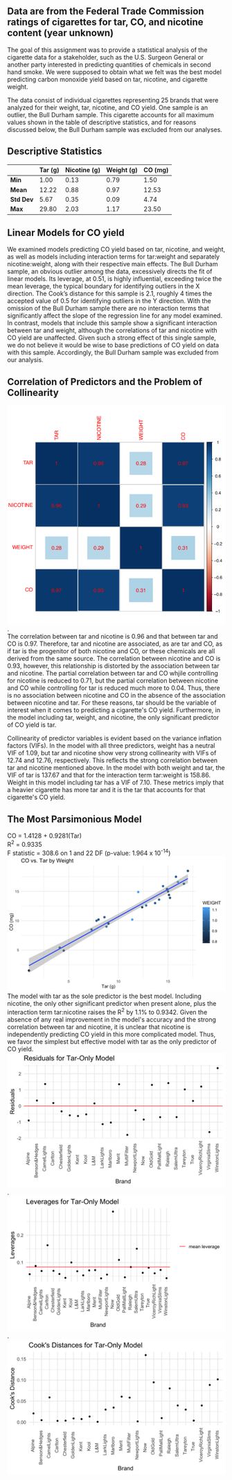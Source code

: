<!-- This is the README for the STAT288 cigarette project repository -->

## Data are from the Federal Trade Commission ratings of cigarettes for tar, CO, and nicotine content (year unknown)

The goal of this assignment was to provide a statistical analysis of the cigarette data for a stakeholder, such as the U.S. Surgeon General or another party interested in predicting quantities of chemicals in second hand smoke.  We were supposed to obtain what we felt was the best model predicting carbon monoxide yield based on tar, nicotine, and cigarette weight.

The data consist of individual cigarettes representing 25 brands that were analyzed for their weight, tar, nicotine, and CO yield.  One sample is an outlier, the Bull Durham sample.  This cigarette  accounts for all maximum values shown in the table of descriptive statistics, and for reasons discussed below, the Bull Durham sample was excluded from our analyses. 

## Descriptive Statistics

|        | Tar (g) | Nicotine (g) | Weight (g) | CO (mg)
---------|---------|--------------|------------|--------
 **Min** | 1.00 | 0.13 | 0.79 | 1.50
 **Mean** | 12.22 | 0.88 | 0.97 | 12.53
 **Std Dev** | 5.67 | 0.35 | 0.09 | 4.74
 **Max** | 29.80 | 2.03 | 1.17 | 23.50

## Linear Models for CO yield

We examined models predicting CO yield based on tar, nicotine, and weight, as well as models including interaction terms for tar:weight and separately nicotine:weight, along with their respective main effects. The Bull Durham sample, an obvious outlier among the data, excessively directs the fit of linear models. Its leverage, at 0.51, is highly influential, exceeding twice the mean leverage, the typical boundary for identifying outliers in the X direction.  The Cook’s distance for this sample is 2.1, roughly 4 times the accepted value of 0.5 for identifying outliers in the Y direction. With the omission of the Bull Durham sample there are no interaction terms that significantly affect the slope of the regression line for any model examined. In contrast, models that include this sample show a significant interaction between tar and weight, although the correlations of tar and nicotine with CO yield are unaffected. Given such a strong effect of this single sample, we do not believe it would be wise to base predictions of CO yield on data with this sample. Accordingly, the Bull Durham sample was excluded from our analysis.

## Correlation of Predictors and the Problem of Collinearity

![Correlation plot for cigarette data](images/corrplot.png).    
The correlation between tar and nicotine is 0.96 and that between tar and CO is 0.97. Therefore, tar and nicotine are associated, as are tar and CO, as if tar is the progenitor of both nicotine and CO, or these chemicals are all derived from the same source. The correlation between nicotine and CO is 0.93, however, this relationship is distorted by the association between tar and nicotine.  The partial correlation between tar and CO whjile controlling for nicotine is reduced to 0.71, but the partial correlation between nicotine and CO while controlling for tar is reduced much more to 0.04.  Thus, there is no association between nicotine and CO in the absence of the association between nicotine and tar.  For these reasons, tar should be the variable of interest when it comes to predicting a cigarette's CO yield.  Furthermore, in the model including tar, weight, and nicotine, the only significant predictor of CO yield is tar.

Collinearity of predictor variables is evident based on the variance inflation factors (VIFs). In the model with all three predictors, weight has a neutral VIF of 1.09, but tar and nicotine show very strong collinearity with VIFs of 12.74 and 12.76, respectively. This reflects the strong correlation between tar and nicotine mentioned above. In the model with both weight and tar, the VIF of tar is 137.67 and that for the interaction term tar:weight is 158.86.  Weight in this model including tar has a VIF of 7.10.  These metrics imply that a heavier cigarette has more tar and it is the tar that accounts for that cigarette's CO yield.

## The Most Parsimonious Model

CO = 1.4128 + 0.9281(Tar)  
R<sup>2</sup> = 0.9335  
F statistic = 308.6 on 1 and 22 DF (p-value: 1.964 x 10<sup>-14</sup>)  
![Plot of CO by tar fit by model with tar as the only predictor](images/tarOnly.png)
The model with tar as the sole predictor is the best model.  Including nicotine, the only other significant predictor when present alone, plus the interaction term tar:nicotine raises the R<sup>2</sup> by 1.1% to 0.9342.  Given the absence of any real improvement in the model's accuracy and the strong correlation between tar and nicotine, it is unclear that nicotine is independently predicting CO yield in this more complicated model.  Thus, we favor the simplest but effective model with tar as the only predictor of CO yield.
![Plot of residuals for tar only model](images/tarOnlyResids.png).    ![Plot of leverages for tar only model](images/tarOnlyLevs.png).   ![Plot of Cook's distances for tar only model](images/tarOnlyCooks.png)
